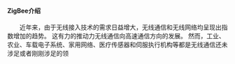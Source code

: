 #### ZigBee介绍
&emsp;&emsp;近年来，由于无线接入技术的需求日益增大，无线通信和无线网络均呈现出指数增加的趋势。
这有力的推动力无线通信向高速通信方向的发展。
然而，工业、农业、车载电子系统、家用网络、医疗传感器和伺服执行机构等都是无线通信还未涉足或者刚刚涉足的领
